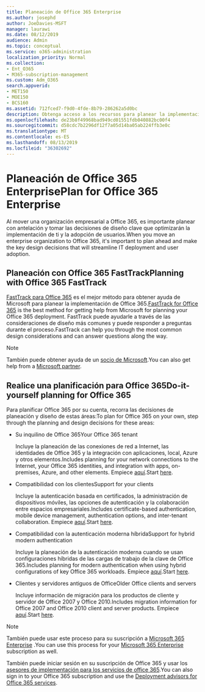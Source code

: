 ```yaml
---
title: Planeación de Office 365 Enterprise
ms.author: josephd
author: JoeDavies-MSFT
manager: laurawi
ms.date: 08/12/2019
audience: Admin
ms.topic: conceptual
ms.service: o365-administration
localization_priority: Normal
ms.collection:
- Ent_O365
- M365-subscription-management
ms.custom: Adm_O365
search.appverid:
- MET150
- MOE150
- BCS160
ms.assetid: 712fced7-f9d0-4fde-8b79-286262a5d0bc
description: Obtenga acceso a los recursos para planear la implementación empresarial de Office 365.
ms.openlocfilehash: de23b8f49968bad949cd01551fdb040882bc00f4
ms.sourcegitcommit: d58cdc7b2296df12f7a05d14ba05ab224ffb3e0c
ms.translationtype: MT
ms.contentlocale: es-ES
ms.lasthandoff: 08/13/2019
ms.locfileid: "36302692"
---
```

# <a name="plan-for-office-365-enterprise"></a><span data-ttu-id="12a96-103">Planeación de Office 365 Enterprise</span><span class="sxs-lookup"><span data-stu-id="12a96-103">Plan for Office 365 Enterprise</span></span>

<span data-ttu-id="12a96-104">Al mover una organización empresarial a Office 365, es importante planear con antelación y tomar las decisiones de diseño clave que optimizarán la implementación de ti y la adopción de usuarios.</span><span class="sxs-lookup"><span data-stu-id="12a96-104">When you move an enterprise organization to Office 365, it's important to plan ahead and make the key design decisions that will streamline IT deployment and user adoption.</span></span> 

## <a name="planning-with-office-365-fasttrack"></a><span data-ttu-id="12a96-105">Planeación con Office 365 FastTrack</span><span class="sxs-lookup"><span data-stu-id="12a96-105">Planning with Office 365 FastTrack</span></span>

<span data-ttu-id="12a96-106">[FastTrack para Office 365](https://docs.microsoft.com/fasttrack/O365-fasttrack-benefit-for-office-365) es el mejor método para obtener ayuda de Microsoft para planear la implementación de Office 365.</span><span class="sxs-lookup"><span data-stu-id="12a96-106">[FastTrack for Office 365](https://docs.microsoft.com/fasttrack/O365-fasttrack-benefit-for-office-365) is the best method for getting help from Microsoft for planning your Office 365 deployment.</span></span> <span data-ttu-id="12a96-107">FastTrack puede ayudarle a través de las consideraciones de diseño más comunes y puede responder a preguntas durante el proceso.</span><span class="sxs-lookup"><span data-stu-id="12a96-107">FastTrack can help you through the most common design considerations and can answer questions along the way.</span></span> 

>[!Note]
><span data-ttu-id="12a96-108">También puede obtener ayuda de un [socio de Microsoft](https://www.microsoft.com/solution-providers/home).</span><span class="sxs-lookup"><span data-stu-id="12a96-108">You can also get help from a [Microsoft partner](https://www.microsoft.com/solution-providers/home).</span></span>
>

## <a name="do-it-yourself-planning-for-office-365"></a><span data-ttu-id="12a96-109">Realice una planificación para Office 365</span><span class="sxs-lookup"><span data-stu-id="12a96-109">Do-it-yourself planning for Office 365</span></span>

<span data-ttu-id="12a96-110">Para planificar Office 365 por su cuenta, recorra las decisiones de planeación y diseño de estas áreas:</span><span class="sxs-lookup"><span data-stu-id="12a96-110">To plan for Office 365 on your own, step through the planning and design decisions for these areas:</span></span>

- <span data-ttu-id="12a96-111">Su inquilino de Office 365</span><span class="sxs-lookup"><span data-stu-id="12a96-111">Your Office 365 tenant</span></span>

  <span data-ttu-id="12a96-112">Incluye la planeación de las conexiones de red a Internet, las identidades de Office 365 y la integración con aplicaciones, local, Azure y otros elementos.</span><span class="sxs-lookup"><span data-stu-id="12a96-112">Includes planning for your network connections to the Internet, your Office 365 identities, and integration with apps, on-premises, Azure, and other elements.</span></span> <span data-ttu-id="12a96-113">Empiece [aquí](subscriptions-licenses-accounts-and-tenants-for-microsoft-cloud-offerings.md).</span><span class="sxs-lookup"><span data-stu-id="12a96-113">Start [here](subscriptions-licenses-accounts-and-tenants-for-microsoft-cloud-offerings.md).</span></span>

- <span data-ttu-id="12a96-114">Compatibilidad con los clientes</span><span class="sxs-lookup"><span data-stu-id="12a96-114">Support for your clients</span></span>

  <span data-ttu-id="12a96-115">Incluye la autenticación basada en certificados, la administración de dispositivos móviles, las opciones de autenticación y la colaboración entre espacios empresariales.</span><span class="sxs-lookup"><span data-stu-id="12a96-115">Includes certificate-based authentication, mobile device management, authentication options, and inter-tenant collaboration.</span></span> <span data-ttu-id="12a96-116">Empiece [aquí](office-365-client-support-certificate-based-authentication.md).</span><span class="sxs-lookup"><span data-stu-id="12a96-116">Start [here](office-365-client-support-certificate-based-authentication.md).</span></span>

- <span data-ttu-id="12a96-117">Compatibilidad con la autenticación moderna híbrida</span><span class="sxs-lookup"><span data-stu-id="12a96-117">Support for hybrid modern authentication</span></span>

  <span data-ttu-id="12a96-118">Incluye la planeación de la autenticación moderna cuando se usan configuraciones híbridas de las cargas de trabajo de la clave de Office 365.</span><span class="sxs-lookup"><span data-stu-id="12a96-118">Includes planning for modern authentication when using hybrid configurations of key Office 365 workloads.</span></span> <span data-ttu-id="12a96-119">Empiece [aquí](hybrid-modern-auth-overview.md).</span><span class="sxs-lookup"><span data-stu-id="12a96-119">Start [here](hybrid-modern-auth-overview.md).</span></span>

- <span data-ttu-id="12a96-120">Clientes y servidores antiguos de Office</span><span class="sxs-lookup"><span data-stu-id="12a96-120">Older Office clients and servers</span></span>

  <span data-ttu-id="12a96-121">Incluye información de migración para los productos de cliente y servidor de Office 2007 y Office 2010.</span><span class="sxs-lookup"><span data-stu-id="12a96-121">Includes migration information for Office 2007 and Office 2010 client and server products.</span></span> <span data-ttu-id="12a96-122">Empiece [aquí](plan-upgrade-previous-versions-office.md).</span><span class="sxs-lookup"><span data-stu-id="12a96-122">Start [here](plan-upgrade-previous-versions-office.md).</span></span>

>[!Note]
><span data-ttu-id="12a96-123">También puede usar este proceso para su suscripción a [Microsoft 365 Enterprise](https://docs.microsoft.com/microsoft-365/enterprise/microsoft-365-overview) .</span><span class="sxs-lookup"><span data-stu-id="12a96-123">You can use this process for your [Microsoft 365 Enterprise](https://docs.microsoft.com/microsoft-365/enterprise/microsoft-365-overview) subscription as well.</span></span>
>

<span data-ttu-id="12a96-124">También puede iniciar sesión en su suscripción de Office 365 y usar los [asesores de implementación para los servicios de office 365](deployment-advisors-for-office-365.md).</span><span class="sxs-lookup"><span data-stu-id="12a96-124">You can also sign in to your Office 365 subscription and use the [Deployment advisors for Office 365 services](deployment-advisors-for-office-365.md).</span></span>



<!--

This checklist will help your organization as you plan and prepare for a migration to Office 365. The phases and steps in the checklist are aligned with the guidance provided by the [Onboarding Center](https://go.microsoft.com/fwlink/?LinkId=517115). Feel free to adapt this checklist to your organization's needs.

Most organizations don't need to do anything to prepare for Office 365. It's an application on the web and people are able to use it as soon as they have an account. Other organizations have more locations, security practices, or other requirements that create the need for more planning. For enterprise-level organizations, follow the checklist items below to get started with Office 365.
  
If you want help getting Office 365 set up, [FastTrack](https://fasttrack.microsoft.com/office) is the easiest way to deploy Office 365, you can also sign in and use the [Deployment advisors for Office 365 services](deployment-advisors-for-office-365.md).
  
|**Choose one or more to get started:**||
|:-----|:-----|
| [System requirements for Office](https://products.office.com/office-system-requirements) |- Microsoft Office Professional, Office 365, Office 365 ProPlus, and each Office application for Windows, Mac, iOS, and Android all have specific system requirements. Ensure your hardware and software meet the minimum system requirements.|
|**Most** customers connect their on-premises directory to Office 365. Get a head start on directory preparation by [installing and running IdFix on your network](https://www.microsoft.com/download/details.aspx?id=36832). <br> Use the [AAD Connect advisor](https://aka.ms/aadconnectpwsync) and the [Azure AD Premium set up guide](https://aka.ms/aadpguidance) to get customized set up guidance. <br> |- Automated checks against your directory to [validate people's accounts will properly synchronize](https://support.office.com/article/Prepare-to-provision-users-through-directory-synchronization-to-Office-365-01920974-9e6f-4331-a370-13aea4e82b3e). <br> - Recommends changes to directory objects and offers to automate the changes for you. <br> - [More details on using the IdFix tool](prepare-directory-attributes-for-synch-with-idfix.md). |
|**Read** our [network performance guidance](https://aka.ms/tune) and use our tools to ensure you have the connectivity and performance configuration necessary to provide people with the best experience.  <br> | - Ensure you can connect to Office 365, if you filter or scan outbound traffic, you'll want to understand what [managing Office 365 endpoints](https://support.office.com/article/Managing-Office-365-endpoints-99cab9d4-ef59-4207-9f2b-3728eb46bf9a) means for your organization.  <br>  - [Model and test your network capacity](https://support.office.com/article/Network-and-migration-planning-for-Office-365-f5ee6c33-bcd7-4b0b-b0f8-dc1d9fb8d132) or move to an [Azure ExpressRoute for Office 365](https://support.office.com/article/Azure-ExpressRoute-for-Office-365-6d2534a2-c19c-4a99-be5e-33a0cee5d3bd) circuit for a more predictable experience.   |
|**Use** our [planning checklist](https://support.office.com/article/Deployment-planning-checklist-for-Office-365-5fa4f6ef-35ad-4840-91c1-4834df3df5a0) as a starting place for building your own deployment plan.  <br> | - In-depth overview of possible areas you'll need to plan for with links to reference or how-to information to help you plan. |
|**Use** the [Exchange Server Large Item Script](https://gallery.technet.microsoft.com/Exchange-Server-Large-Item-b9546cc6) to find mail items that may be too large to migrate.  <br> | - Uses Exchange Web Services to impersonate, access, scan the mailbox for file sizes you specify, and dumps the results in a CSV file. Read the [detailed instructions on how to use the script](https://blogs.technet.com/b/mikehall/archive/2013/06/27/large-mail-item-script.aspx). |
|**Take** advantage of [Microsoft deployment experts](https://go.microsoft.com/fwlink/?LinkId=517115) who can help you from planning to helping everyone start using the new services and applications.  <br> Use the [Deployment wizards for Office 365 services](https://support.office.com/article/Deployment-wizards-for-Office-365-services-165f46e8-3533-4d76-be57-97f81ebd40f2) to get customized set up guidance.  <br> | - The Onboarding center works directly with customers and with partner organizations. Give them a call today. |
|**Use** the [templates and resources in the Office 365 success center](https://www.microsoft.com/fasttrack/resources) to share your deployment and onboarding plans with the people in your organization.  <br> | - Communication with everyone before, during, and after the transition to Office 365 is critical.  <br> - Use our templates, guides, and handouts to improve your communications. |
|**Read** the article [Office 365 Network Connectivity Principles](https://aka.ms/o365networkingprinciples) to understand the connectivity principles for securely managing Office 365 traffic and getting the best possible performance.  <br> | - This article will help you understand the most recent guidance for securely optimizing Office 365 network connectivity. |
   
Want more resources to help you integrate Office 365 with your broader cloud strategy? Here are the [Microsoft cloud IT architecture resources](https://docs.microsoft.com/en-us/office365/enterprise/microsoft-cloud-it-architecture-resources).
  
## Want to talk with support?

We're here to help, [contact support](https://support.office.com/article/32a17ca7-6fa0-4870-8a8d-e25ba4ccfd4b) for business products.


--> 